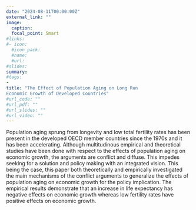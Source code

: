 ```yaml
---
date: "2024-08-11T00:00:00Z"
external_link: ""
image:
  caption: 
  focal_point: Smart  
#links:
#- icon:   
  #icon_pack:  
  #name:  
  #url:  
#slides:  
summary:   
#tags:
- 
title: "The Effect of Population Aging on Long Run
Economic Growth of Developed Countries"
#url_code: ""
#url_pdf: ""
#url_slides: ""
#url_video: ""
--- 
```




Population aging sprung from longevity and low total fertility rates has been present in the developed OECD member countries since the 1970s and it has been accelerating. Although multitudinous empirical and theoretical studies have been done with respect to the effects of population aging on economic growth, the arguments are conflict and diffuse. This impedes seeking for a solution and policy making with an integrated vision. This being the case, this paper both theoretically and empirically investigated the main mechanisms of the conflict
arguments to generalize the effects of population aging on economic growth for the policy implication. The empirical results demonstrate that an increase in life expectancy has negative effects on economic growth whereas low fertility rates
have positive effects on economic growth. 